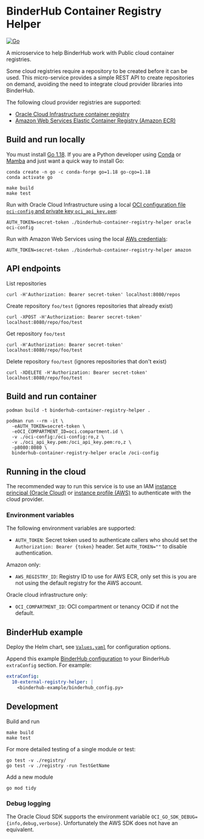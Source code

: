 # BinderHub Container Registry Helper

[![Go](https://github.com/manics/binderhub-container-registry-helper/actions/workflows/build.yml/badge.svg)](https://github.com/manics/binderhub-container-registry-helper/actions/workflows/build.yml)

A microservice to help BinderHub work with Public cloud container registries.

Some cloud registries require a repository to be created before it can be used.
This micro-service provides a simple REST API to create repositories on demand, avoiding the need to integrate cloud provider libraries into BinderHub.

The following cloud provider registries are supported:

- [Oracle Cloud Infrastructure container registry](https://docs.oracle.com/en-us/iaas/Content/Registry/Concepts/registryoverview.htm)
- [Amazon Web Services Elastic Container Registry (Amazon ECR)](https://aws.amazon.com/ecr/)

## Build and run locally

You must install [Go 1.18](https://tip.golang.org/doc/go1.18).
If you are a Python developer using [Conda](https://docs.conda.io/en/latest/) or [Mamba](https://mamba.readthedocs.io/) and just want a quick way to install Go:

```
conda create -n go -c conda-forge go=1.18 go-cgo=1.18
conda activate go
```

```
make build
make test
```

Run with Oracle Cloud Infrastructure using a local [OCI configuration file `oci-config` and private key `oci_api_key.pem`](https://docs.oracle.com/en-us/iaas/Content/API/Concepts/sdkconfig.htm):

```
AUTH_TOKEN=secret-token ./binderhub-container-registry-helper oracle oci-config
```

Run with Amazon Web Services using the local [AWs credentials](https://docs.aws.amazon.com/cli/latest/userguide/cli-configure-files.html):

```
AUTH_TOKEN=secret-token ./binderhub-container-registry-helper amazon
```

## API endpoints

List repositories

```
curl -H'Authorization: Bearer secret-token' localhost:8080/repos
```

Create repository `foo/test` (ignores repositories that already exist)

```
curl -XPOST -H'Authorization: Bearer secret-token' localhost:8080/repo/foo/test
```

Get repository `foo/test`

```
curl -H'Authorization: Bearer secret-token' localhost:8080/repo/foo/test
```

Delete repository `foo/test` (ignores repositories that don't exist)

```
curl -XDELETE -H'Authorization: Bearer secret-token' localhost:8080/repo/foo/test
```

## Build and run container

```
podman build -t binderhub-container-registry-helper .
```

```
podman run --rm -it \
  -eAUTH_TOKEN=secret-token \
  -eOCI_COMPARTMENT_ID=oci.compartment.id \
  -v ./oci-config:/oci-config:ro,z \
  -v ./oci_api_key.pem:/oci_api_key.pem:ro,z \
  -p8080:8080 \
  binderhub-container-registry-helper oracle /oci-config
```

## Running in the cloud

The recommended way to run this service is to use an IAM
[instance principal (Oracle Cloud)](https://blogs.oracle.com/developers/post/accessing-the-oracle-cloud-infrastructure-api-using-instance-principals)
or
[instance profile (AWS)](https://docs.aws.amazon.com/AWSEC2/latest/UserGuide/iam-roles-for-amazon-ec2.html)
to authenticate with the cloud provider.

### Environment variables

The following environment variables are supported:

- `AUTH_TOKEN`: Secret token used to authenticate callers who should set the `Authorization: Bearer {token}` header.
  Set `AUTH_TOKEN=""` to disable authentication.

Amazon only:

- `AWS_REGISTRY_ID`: Registry ID to use for AWS ECR, only set this is you are not using the default registry for the AWS account.

Oracle cloud infrastructure only:

- `OCI_COMPARTMENT_ID`: OCI compartment or tenancy OCID if not the default.

## BinderHub example

Deploy the Helm chart, see [`Values.yaml`](./helm-chart/values.yaml) for configuration options.

Append this example [BinderHub configuration](binderhub-example/binderhub_config.py) to your BinderHub `extraConfig` section.
For example:

```yaml
extraConfig:
  10-external-registry-helper: |
    <binderhub-example/binderhub_config.py>
```

## Development

Build and run

```
make build
make test
```

For more detailed testing of a single module or test:

```
go test -v ./registry/
go test -v ./registry -run TestGetName
```

Add a new module

```
go mod tidy
```

### Debug logging

The Oracle Cloud SDK supports the environment variable `OCI_GO_SDK_DEBUG={info,debug,verbose}`.
Unfortunately the AWS SDK does not have an equivalent.
